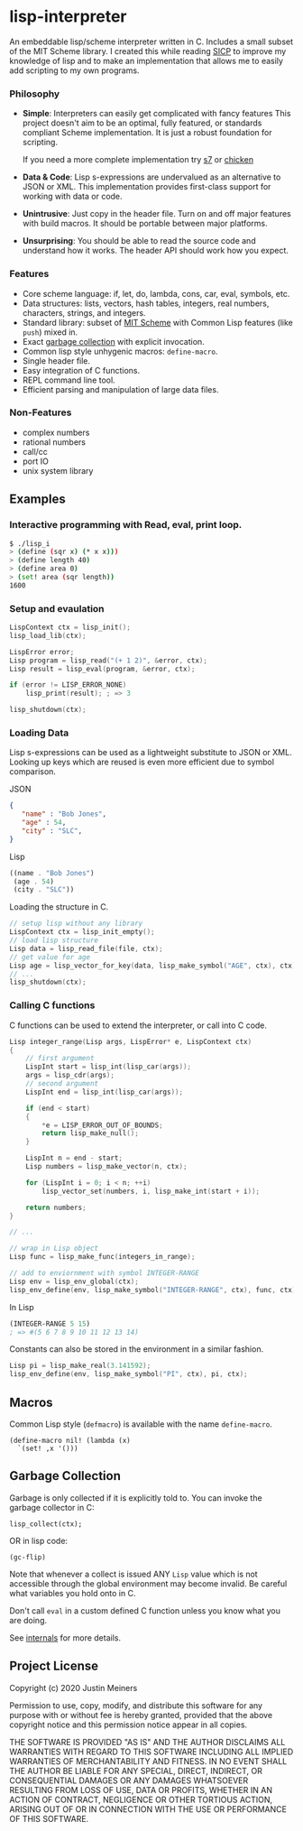 lisp-interpreter
===============

An embeddable lisp/scheme interpreter written in C.
Includes a small subset of the MIT Scheme library.
I created this while reading [SICP](https://github.com/justinmeiners/sicp-excercises) to improve my knowledge of lisp and to make an implementation that allows me to easily add scripting to my own programs.

### Philosophy

- **Simple**: Interpreters can easily get complicated with fancy features
    This project doesn't aim to be an optimal, fully featured, or standards compliant Scheme implementation.
    It is just a robust foundation for scripting. 

   If you need a more complete implementation try [s7](https://ccrma.stanford.edu/software/snd/snd/s7.html)
    or [chicken](https://www.call-cc.org)

- **Data & Code**: Lisp s-expressions are undervalued as an alternative to JSON or XML.
    This implementation provides first-class support for working with data or code.

- **Unintrusive**: Just copy in the header file.
    Turn on and off major features with build macros.
    It should be portable between major platforms.

- **Unsurprising**: You should be able to read the source code and understand how it works.
  The header API should work how you expect.


### Features

- Core scheme language: if, let, do, lambda, cons, car, eval, symbols, etc.
- Data structures: lists, vectors, hash tables, integers, real numbers, characters, strings, and integers.
- Standard library: subset of [MIT Scheme](https://groups.csail.mit.edu/mac/ftpdir/scheme-7.4/doc-html/scheme_toc.html)
  with Common Lisp features (like `push`) mixed in.
- Exact [garbage collection](#garbage-collection) with explicit invocation.
- Common lisp style unhygenic macros: `define-macro`.
- Single header file.
- Easy integration of C functions.
- REPL command line tool.
- Efficient parsing and manipulation of large data files.

### Non-Features

- complex numbers
- rational numbers
- call/cc
- port IO
- unix system library

## Examples

### Interactive programming with Read, eval, print loop.
```bash
$ ./lisp_i
> (define (sqr x) (* x x)))
> (define length 40)
> (define area 0)
> (set! area (sqr length))
1600
```

### Setup and evaulation 

```c
LispContext ctx = lisp_init();
lisp_load_lib(ctx);

LispError error;
Lisp program = lisp_read("(+ 1 2)", &error, ctx);
Lisp result = lisp_eval(program, &error, ctx);

if (error != LISP_ERROR_NONE)
    lisp_print(result); ; => 3

lisp_shutdown(ctx);
```

### Loading Data

Lisp s-expressions can be used as a lightweight substitute to JSON or XML.
Looking up keys which are reused is even more efficient due to symbol comparison.

JSON
```json
{
   "name" : "Bob Jones",
   "age" : 54,
   "city" : "SLC",
}
```

Lisp
```scheme
((name . "Bob Jones")
 (age . 54)
 (city . "SLC"))
```
Loading the structure in C.

```c
// setup lisp without any library
LispContext ctx = lisp_init_empty();
// load lisp structure
Lisp data = lisp_read_file(file, ctx);
// get value for age
Lisp age = lisp_vector_for_key(data, lisp_make_symbol("AGE", ctx), ctx);
// ...
lisp_shutdown(ctx);
```

### Calling C functions

C functions can be used to extend the interpreter, or call into C code.

```c
Lisp integer_range(Lisp args, LispError* e, LispContext ctx)
{
    // first argument
    LispInt start = lisp_int(lisp_car(args));
    args = lisp_cdr(args);
    // second argument
    LispInt end = lisp_int(lisp_car(args));

    if (end < start)
    {
        *e = LISP_ERROR_OUT_OF_BOUNDS;
        return lisp_make_null();
    }

    LispInt n = end - start;
    Lisp numbers = lisp_make_vector(n, ctx);

    for (LispInt i = 0; i < n; ++i)
        lisp_vector_set(numbers, i, lisp_make_int(start + i));

    return numbers;
}

// ...

// wrap in Lisp object
Lisp func = lisp_make_func(integers_in_range);

// add to enviornment with symbol INTEGER-RANGE
Lisp env = lisp_env_global(ctx);
lisp_env_define(env, lisp_make_symbol("INTEGER-RANGE", ctx), func, ctx);
```

In Lisp
```scheme
(INTEGER-RANGE 5 15)
; => #(5 6 7 8 9 10 11 12 13 14)
```
Constants can also be stored in the environment in a similar fashion.

```c
Lisp pi = lisp_make_real(3.141592);
lisp_env_define(env, lisp_make_symbol("PI", ctx), pi, ctx);
```
## Macros

Common Lisp style (`defmacro`) is available with the name `define-macro`.

    (define-macro nil! (lambda (x)
      `(set! ,x '()))

## Garbage Collection

Garbage is only collected if it is explicitly told to.
You can invoke the garbage collector in C:

    lisp_collect(ctx);

OR in lisp code:

    (gc-flip)

Note that whenever a collect is issued
ANY `Lisp` value which is not accessible
through the global environment may become invalid.
Be careful what variables you hold onto in C.

Don't call `eval` in a custom defined C function unless
you know what you are doing.

See [internals](INTERNALS.md) for more details.

## Project License

Copyright (c) 2020 Justin Meiners

Permission to use, copy, modify, and distribute this software for any
purpose with or without fee is hereby granted, provided that the above
copyright notice and this permission notice appear in all copies.

THE SOFTWARE IS PROVIDED "AS IS" AND THE AUTHOR DISCLAIMS ALL WARRANTIES
WITH REGARD TO THIS SOFTWARE INCLUDING ALL IMPLIED WARRANTIES OF
MERCHANTABILITY AND FITNESS. IN NO EVENT SHALL THE AUTHOR BE LIABLE FOR
ANY SPECIAL, DIRECT, INDIRECT, OR CONSEQUENTIAL DAMAGES OR ANY DAMAGES
WHATSOEVER RESULTING FROM LOSS OF USE, DATA OR PROFITS, WHETHER IN AN
ACTION OF CONTRACT, NEGLIGENCE OR OTHER TORTIOUS ACTION, ARISING OUT OF
OR IN CONNECTION WITH THE USE OR PERFORMANCE OF THIS SOFTWARE.

